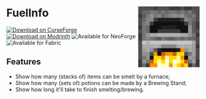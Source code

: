 # FuelInfo <img src="https://github.com/Luligabi1/FuelInfo/blob/1.20.4/fabric/src/main/resources/assets/fuelinfo/icon.png" align="right" width="160"/>

[![Download on CurseForge](https://imgur.com/wIslPUC.png)](https://www.curseforge.com/minecraft/mc-mods/fuel-info)[![Download on Modrinth](https://imgur.com/nDUrOfm.png)](https://modrinth.com/mod/fuel-info)
![Available for NeoForge](https://imgur.com/9luM7o6.png)![Available for Fabric](https://imgur.com/5kWEOIp.png)

## Features

- Show how many (stacks of) items can be smelt by a furnace;
- Show how many (sets of) potions can be made by a Brewing Stand;
- Show how long it'll take to finish smelting/brewing.

